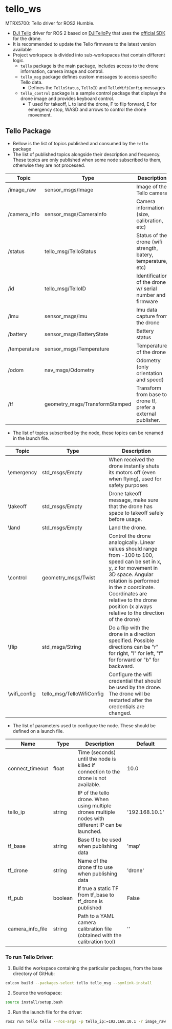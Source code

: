 # tello_ws
MTRX5700: Tello driver for ROS2 Humble.
- [DJI Tello](https://www.ryzerobotics.com/tello) driver for ROS 2 based on [DJITelloPy](https://github.com/damiafuentes/DJITelloPy) that uses the [official SDK](https://github.com/dji-sdk/Tello-Python) for the drone.
- It is recommended to update the Tello firmware to the latest version available 
- Project workspace is divided into sub-workspaces that contain different logic.
  - `tello` package is the main package, includes access to the drone information, camera image and  control.
  - `tello_msg` package defines custom messages to access specific Tello data.
    - Defines the `TelloStatus`, `TelloID` and `TelloWifiConfig` messages 
  - `tello_control` package is a sample control package that displays the drone image and provides keyboard control.
    - T used for takeoff, L to land the drone, F to flip forward, E for emergency stop, WASD and arrows to control the drone movement.

## Tello Package
- Bellow is the list of topics published and consumed by the `tello` package
- The list of published topics alongside their description and frequency. These topics are only published when some node subscribed to them, otherwise they are not processed.

| Topic        | Type                           | Description                                                  | Frequency |
| ------------ | ------------------------------ | ------------------------------------------------------------ | --------- |
| /image_raw   | sensor_msgs/Image              | Image of the Tello camera                                    | 30hz      |
| /camera_info | sensor_msgs/CameraInfo         | Camera information (size, calibration, etc)                  | 2hz       |
| /status      | tello_msg/TelloStatus          | Status of the drone (wifi strength, batery, temperature, etc) | 2hz       |
| /id          | tello_msg/TelloID              | Identification of the drone w/ serial number and firmware    | 2hz       |
| /imu         | sensor_msgs/Imu                | Imu data capture from the drone                              | 10hz      |
| /battery     | sensor_msgs/BatteryState       | Battery status                                               | 2hz       |
| /temperature | sensor_msgs/Temperature        | Temperature of the drone                                     | 2hz       |
| /odom        | nav_msgs/Odometry              | Odometry (only orientation and speed)                        | 10hz      |
| /tf          | geometry_msgs/TransformStamped | Transform from base to drone tf, prefer a external publisher. | 10hz      |

- The list of topics subscribed by the node, these topics can be renamed in the launch file.

| Topic        | Type                      | Description                                                  |
| ------------ | ------------------------- | ------------------------------------------------------------ |
| \emergency   | std_msgs/Empty            | When received the drone instantly shuts its motors off (even when flying), used for safety purposes |
| \takeoff     | std_msgs/Empty            | Drone takeoff message, make sure that the drone has space to takeoff safely before usage. |
| \land        | std_msgs/Empty            | Land the drone.                                              |
| \control     | geometry_msgs/Twist       | Control the drone analogically. Linear values should range from -100 to 100, speed can be set in x, y, z for movement in 3D space. Angular rotation is performed in the z coordinate. Coordinates are relative to the drone position (x always relative to the direction of the drone) |
| \flip        | std_msgs/String           | Do a flip with the drone in a direction specified. Possible directions can be "r" for right, "l" for left, "f" for forward or "b" for backward. |
| \wifi_config | tello_msg/TelloWifiConfig | Configure the wifi credential that should be used by the drone. The drone will be restarted after the credentials are changed. |

- The list of parameters used to configure the node. These should be defined on a launch file.

| Name             | Type    | Description                                                  | Default        |
| ---------------- | ------- | ------------------------------------------------------------ | -------------- |
| connect_timeout  | float   | Time  (seconds) until the node is killed if connection to the drone is not available. | 10.0           |
| tello_ip         | string  | IP of the tello drone. When using multiple drones multiple nodes with different IP can be launched. | '192.168.10.1' |
| tf_base          | string  | Base tf to be used when publishing data                      | 'map'          |
| tf_drone         | string  | Name of the drone tf to use when publishing data             | 'drone'        |
| tf_pub           | boolean | If true a static TF from tf_base to tf_drone is published    | False          |
| camera_info_file | string  | Path to a YAML camera calibration file (obtained with the calibration tool) | ''             |

### To run Tello Driver:
1. Build the workspace containing the particular packages, from the base directory of GitHub:
```bash
colcon build --packages-select tello tello_msg --symlink-install
```
2. Source the workspace:
```bash
source install/setup.bash
```
3. Run the launch file for the driver:
```bash
ros2 run tello tello --ros-args -p tello_ip:=192.168.10.1 -r image_raw:=camera
```
